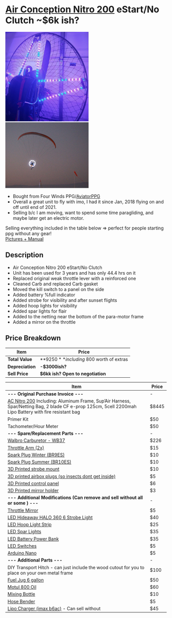 # [Air Conception Nitro 200](https://www.adventuretoystore.com/nitro-200-paramotor/) eStart/No Clutch ~$6k ish?
<img src="https://github.com/deniszholob/arduino-led/blob/master/images/led-ac-demo-purple.jpg?raw=true" width="260" /> <img src="https://github.com/deniszholob/arduino-led/blob/master/images/led-ac-demo-flight.jpg?raw=true" width="260" />

* Bought from Four Winds PPG/[AviatorPPG](https://aviatorppg.com/)  
* Overall a great unit to fly with imo, I had it since Jan, 2018 flying on and off until end of 2021.  
* Selling b/c I am moving, want to spend some time paragliding, and maybe later get an electric motor.  

Selling everything included in the table below => perfect for people starting ppg without any gear!  
[Pictures + Manual](https://www.dropbox.com/sh/i352ofgp8jx769w/AAC4-VPLFqLI3eLP6_hfui8Sa?dl=0)

## Description
* Air Conception Nitro 200 eStart/No Clutch
* Unit has been used for 3 years and has only 44.4 hrs on it
* Replaced original weak throttle lever with a reinforced one
* Cleaned Carb and replaced Carb gasket
* Moved the kill switch to a panel on the side
* Added battery %full indicator
* Added strobe for visibility and after sunset flights
* Added hoop lights for visibility
* Added spar lights for flair
* Added to the netting near the bottom of the para-motor frame
* Added a mirror on the throttle

## Price Breakdown
| Item | Price  |
|------|--------|
| **Total Value** | **$9250**  including ~$800 worth of extras |
| **Depreciation** | **-$3000ish?** |
| **Sell Price** | **$6kk ish? Open to negotiation** |

| Item | Price  |
|------|--------|
| **--- Original Purchase Invoice ---** |-|
| [AC Nitro 200](https://www.adventuretoystore.com/nitro-200-paramotor/) Including: Aluminum Frame, Sup’Air Harness, Spar/Netting Bag, 2 blade CF e-prop 125cm, 5cell 2200mah Lipo Battery with fire resistant bag | $8445 |
| Primer Kit            | $50 |
| Tachometer/Hour Meter | $50 |
| **--- Spare/Replacement Parts ---** |-|
| [Walbro Carburetor - WB37](https://aviatorppg.com/catalog/paramotor-parts/air-conception-parts/walbro-carburetor-wb37-for-air-conception-engines/) | $226 |
| [Throttle Arm (2x)](https://aviatorppg.com/catalog/paramotor-parts/air-conception-parts/nitro-throttle-arm/) | $15 |
| [Spark Plug Winter (BR9ES)](https://www.amazon.com/gp/product/B01DMFHO0I) | $10 |
| [Spark Plug Summer (BR10ES)](https://www.amazon.com/gp/product/B000CSEZ74) | $10 |
| [3D Printed strobe mount](https://www.thingiverse.com/thing:3172757) | $10 |
| [3D printed airbox plugs (so insects dont get inside)](https://www.thingiverse.com/thing:2772359) | $5 |
| [3D Printed control panel](https://www.thingiverse.com/thing:2723893) | $6 |
| [3D Printed mirror holder](https://www.thingiverse.com/thing:2855715) | $3 |
| **--- Additional Modifications (Can remove and sell without all or some ) ---** |-|
| [Throttle Mirror](https://www.amazon.com/gp/product/B01CV4ANCC/) | $5 |
| [LED Hideaway HALO 360 6 Strobe Light](https://www.extremetacticaldynamics.com/products/led-hideaway-halo-360-6-strobe-light/) | $40 |
| [LED Hoop Light Strip](https://www.amazon.com/gp/product/B01FFWQCKO/) | $25 |
| [LED Spar Lights](https://www.amazon.com/gp/product/B07SFTK99V/) | $35 |
| [LED Battery Power Bank](https://www.amazon.com/dp/B00ME3ZH7C/) | $35 |
| [LED Switches](https://www.amazon.com/gp/product/B011U1NU90/) | $5 |
| [Arduino Nano](https://www.amazon.com/gp/product/B0713XK923/) | $5 |
| **--- Additional Parts ---** |-|
| DIY Transport Hitch - can just include the wood cutout for you to place on your own metal frame | $100 |
| [Fuel Jug 6 gallon](https://www.amazon.com/dp/B084BTSMY8) | $50 |
| [Motul 800 Oil](https://www.amazon.com/gp/product/B00I5WHZA8) | $60 |
| [Mixing Bottle](https://www.amazon.com/gp/product/B0012TZ2CE) | $10 |
| [Hose Bender](https://www.amazon.com/gp/product/B07ZY86LP2/) | $5 |
| [Lipo Charger (imax b6ac)](https://www.amazon.com/dp/B07568DSCP) - Can sell without | $45 |

